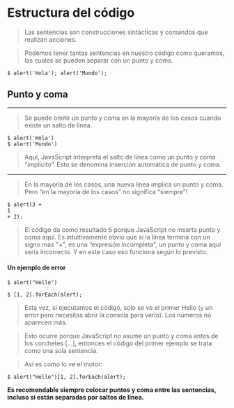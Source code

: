 # Estructura del código

> Las sentencias son construcciones sintácticas y comandos que realizan acciones.

> Podemos tener tantas sentencias en nuestro código como queramos, las cuales se pueden separar con un punto y coma.

```
$ alert('Hola'); alert('Mundo');
```

## Punto y coma
***
> Se puede omitir un punto y coma en la mayoría de los casos cuando existe un salto de línea.

```
$ alert('Hola')
$ alert('Mundo')
```
> Aquí, JavaScript interpreta el salto de línea como un punto y coma “implícito”. Esto se denomina inserción automática de punto y coma.
***

> En la mayoría de los casos, una nueva línea implica un punto y coma. Pero “en la mayoría de los casos” no significa “siempre”!

```
$ alert(3 +
1
+ 2);
```

> El código da como resultado 6 porque JavaScript no inserta punto y coma aquí. Es intuitivamente obvio que si la línea termina con un signo más "+", es una “expresión incompleta”, un punto y coma aquí sería incorrecto. Y en este caso eso funciona según lo previsto.

#### Un ejemplo de error

```
$ alert("Hello")

$ [1, 2].forEach(alert);
```

> Esta vez, si ejecutamos el código, solo se ve el primer Hello (y un error pero necesitas abrir la consola para verlo). Los números no aparecen más.

> Esto ocurre porque JavaScript no asume un punto y coma antes de los corchetes [...], entonces el código del primer ejemplo se trata como una sola sentencia.

> Así es como lo ve el motor:
```
$ alert("Hello")[1, 2].forEach(alert);
```

**Es recomendable siempre colocar puntos y coma entre las sentencias, incluso si están separadas por saltos de línea.**